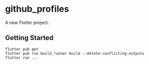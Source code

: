 # github_profiles

A new Flutter project.

## Getting Started

    
```
flutter pub get
flutter pub run build_runner build --delete-conflicting-outputs
flutter run ...
```